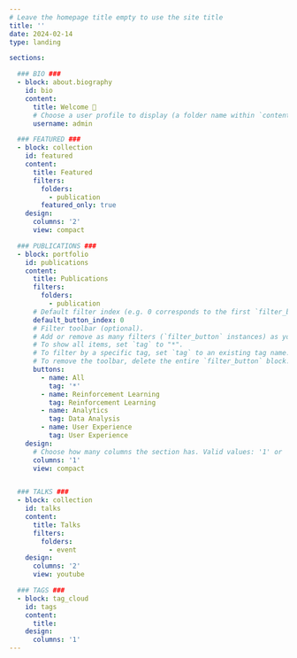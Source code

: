 ```yaml
---
# Leave the homepage title empty to use the site title
title: ''
date: 2024-02-14
type: landing

sections:

  ### BIO ###
  - block: about.biography
    id: bio
    content:
      title: Welcome 👋
      # Choose a user profile to display (a folder name within `content/authors/`)
      username: admin

  ### FEATURED ###
  - block: collection
    id: featured
    content:
      title: Featured
      filters:
        folders:
          - publication
        featured_only: true
    design:
      columns: '2'
      view: compact

  ### PUBLICATIONS ###
  - block: portfolio
    id: publications
    content:
      title: Publications
      filters:
        folders:
          - publication
      # Default filter index (e.g. 0 corresponds to the first `filter_button` instance below).
      default_button_index: 0
      # Filter toolbar (optional).
      # Add or remove as many filters (`filter_button` instances) as you like.
      # To show all items, set `tag` to "*".
      # To filter by a specific tag, set `tag` to an existing tag name.
      # To remove the toolbar, delete the entire `filter_button` block.
      buttons:
        - name: All
          tag: '*'
        - name: Reinforcement Learning
          tag: Reinforcement Learning
        - name: Analytics
          tag: Data Analysis
        - name: User Experience
          tag: User Experience
    design:
      # Choose how many columns the section has. Valid values: '1' or '2'.
      columns: '1'
      view: compact


  ### TALKS ### 
  - block: collection
    id: talks
    content: 
      title: Talks
      filters: 
        folders: 
          - event
    design: 
      columns: '2'
      view: youtube

  ### TAGS ###
  - block: tag_cloud
    id: tags
    content:
      title: 
    design:
      columns: '1'
---
```

